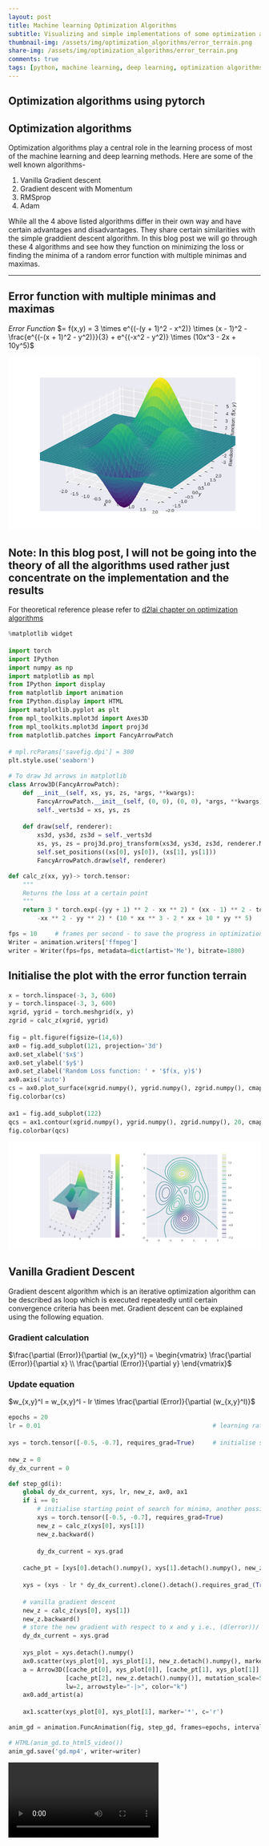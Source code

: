 ```yaml
---
layout: post
title: Machine learning Optimization Algorithms
subtitle: Visualizing and simple implementations of some optimization algorithms commonly used in Machine Learning
thumbnail-img: /assets/img/optimization_algorithms/error_terrain.png
share-img: /assets/img/optimization_algorithms/error_terrain.png
comments: true
tags: [python, machine learning, deep learning, optimization algorithms, pytorch]
---
```


## Optimization algorithms using pytorch

## Optimization algorithms
Optimization algorithms play a central role in the learning process of most of the machine learning and deep learning methods. Here are some of the well known algorithms-
 1. Vanilla Gradient descent
 2. Gradient descent with Momentum
 3. RMSprop
 4. Adam

While all the 4 above listed algorithms differ in their own way and have certain advantages and disadvantages. They share certain similarities with the simple graddient descent algorithm. In this blog post we will go through these 4 algorithms and see how they function on minimizing the loss or finding the minima of a random error function with multiple minimas and maximas.

***

## Error function with multiple minimas and maximas
*Error Function* $= f(x,y) = 3 \times e^{(-(y + 1)^2 - x^2)} \times (x - 1)^2 - \frac{e^{(-(x + 1)^2 - y^2)}}{3} + e^{(-x^2 - y^2)} \times (10x^3 - 2x + 10y^5)$

![Error functions](../assets/img/optimization_algorithms/error_terrain.png)

## Note: In this blog post, I will not be going into the theory of all the algorithms used rather just concentrate on the implementation and the results

For theoretical reference please refer to [d2lai chapter on optimization algorithms](https://d2l.ai/chapter_optimization/index.html)


```python
%matplotlib widget

import torch
import IPython
import numpy as np
import matplotlib as mpl
from IPython import display
from matplotlib import animation
from IPython.display import HTML
import matplotlib.pyplot as plt
from mpl_toolkits.mplot3d import Axes3D
from mpl_toolkits.mplot3d import proj3d
from matplotlib.patches import FancyArrowPatch

# mpl.rcParams['savefig.dpi'] = 300
plt.style.use('seaborn')
```


```python
# To draw 3d arrows in matplotlib
class Arrow3D(FancyArrowPatch):
    def __init__(self, xs, ys, zs, *args, **kwargs):
        FancyArrowPatch.__init__(self, (0, 0), (0, 0), *args, **kwargs)
        self._verts3d = xs, ys, zs

    def draw(self, renderer):
        xs3d, ys3d, zs3d = self._verts3d
        xs, ys, zs = proj3d.proj_transform(xs3d, ys3d, zs3d, renderer.M)
        self.set_positions((xs[0], ys[0]), (xs[1], ys[1]))
        FancyArrowPatch.draw(self, renderer)
```


```python
def calc_z(xx, yy)-> torch.tensor:
    """
    Returns the loss at a certain point
    """
    return 3 * torch.exp(-(yy + 1) ** 2 - xx ** 2) * (xx - 1) ** 2 - torch.exp(-(xx + 1) ** 2 - yy ** 2) / 3 + torch.exp(
        -xx ** 2 - yy ** 2) * (10 * xx ** 3 - 2 * xx + 10 * yy ** 5)
```


```python
fps = 10     # frames per second - to save the progress in optimization as a video
Writer = animation.writers['ffmpeg']
writer = Writer(fps=fps, metadata=dict(artist='Me'), bitrate=1800)
```

## Initialise the plot with the error function terrain


```python
x = torch.linspace(-3, 3, 600)
y = torch.linspace(-3, 3, 600)
xgrid, ygrid = torch.meshgrid(x, y)
zgrid = calc_z(xgrid, ygrid)

fig = plt.figure(figsize=(14,6))
ax0 = fig.add_subplot(121, projection='3d')
ax0.set_xlabel('$x$')
ax0.set_ylabel('$y$')
ax0.set_zlabel('Random Loss function: ' + '$f(x, y)$')
ax0.axis('auto')
cs = ax0.plot_surface(xgrid.numpy(), ygrid.numpy(), zgrid.numpy(), cmap='viridis', alpha=0.6)
fig.colorbar(cs)

ax1 = fig.add_subplot(122)
qcs = ax1.contour(xgrid.numpy(), ygrid.numpy(), zgrid.numpy(), 20, cmap='viridis')
fig.colorbar(qcs)
```

![side_by_side](../assets/img/optimization_algorithms/sidebyside.jpeg)

## Vanilla Gradient Descent
Gradient descent algorithm which is an iterative optimization algorithm can be described as loop which is executed repeatedly until certain convergence criteria has been met. Gradient descent can be explained using the following equation.

### Gradient calculation
$\frac{\partial (Error)}{\partial (w_{x,y}^l)} = 
\begin{vmatrix}
\frac{\partial (Error)}{\partial x} \\
\frac{\partial (Error)}{\partial y}
\end{vmatrix}$

### Update equation
$w_{x,y}^l = w_{x,y}^l - lr \times \frac{\partial (Error)}{\partial (w_{x,y}^l)}$


```python
epochs = 20
lr = 0.01                                                # learning rate

xys = torch.tensor([-0.5, -0.7], requires_grad=True)     # initialise starting point of search for minima, another possible starting position np.array([0.1, 1.4])

new_z = 0
dy_dx_current = 0
```


```python
def step_gd(i):
    global dy_dx_current, xys, lr, new_z, ax0, ax1
    if i == 0:
        # initialise starting point of search for minima, another possible starting position np.array([0.1, 1.4])
        xys = torch.tensor([-0.5, -0.7], requires_grad=True) 
        new_z = calc_z(xys[0], xys[1])
        new_z.backward()
        
        dy_dx_current = xys.grad
    
    cache_pt = [xys[0].detach().numpy(), xys[1].detach().numpy(), new_z.detach().numpy()]

    xys = (xys - lr * dy_dx_current).clone().detach().requires_grad_(True)
    
    # vanilla gradient descent
    new_z = calc_z(xys[0], xys[1])
    new_z.backward()
    # store the new gradient with respect to x and y i.e., (d(error))/ (dx), (d(error))/ (dy)
    dy_dx_current = xys.grad
    
    xys_plot = xys.detach().numpy()
    ax0.scatter(xys_plot[0], xys_plot[1], new_z.detach().numpy(), marker='s', c='r', s=20, zorder=3)
    a = Arrow3D([cache_pt[0], xys_plot[0]], [cache_pt[1], xys_plot[1]],
                [cache_pt[2], new_z.detach().numpy()], mutation_scale=5,
                lw=2, arrowstyle="-|>", color="k")
    ax0.add_artist(a)
    
    ax1.scatter(xys_plot[0], xys_plot[1], marker='*', c='r')
```


```python
anim_gd = animation.FuncAnimation(fig, step_gd, frames=epochs, interval=(1/fps)*1000, repeat=False)
```


```python
# HTML(anim_gd.to_html5_video())
anim_gd.save('gd.mp4', writer=writer)
```

<video controls src="../assets/vid/gd.mp4" />

## Gradient descent with momentum

### Gradient calculation

$\frac{\partial (Error)}{\partial (w_{x,y}^l)} = 
\begin{vmatrix}
\frac{\partial (Error)}{\partial x} \\
\frac{\partial (Error)}{\partial y}
\end{vmatrix} = \beta * \begin{vmatrix}
\frac{\partial (Error)}{\partial x} \\
\frac{\partial (Error)}{\partial y}
\end{vmatrix} + (1 - \beta) * \begin{vmatrix}
\frac{\partial (Error_{new})}{\partial x} \\
\frac{\partial (Error_{new})}{\partial y}
\end{vmatrix}$

### Update equation
$w_{x,y}^l = w_{x,y}^l - lr \times \frac{\partial (Error)}{\partial (w_{x,y}^l)}$


```python
epochs = 60
lr = 0.01                                                # learning rate

xys = torch.tensor([-0.5, -0.7], requires_grad=True)     # initialise starting point of search for minima, another possible starting position np.array([0.1, 1.4])

new_z = 0
dy_dx_current_gdm = 0

dy_dx_new_gdm = torch.tensor([0.0, 0.0])
```


```python
def step_gdm(i):
    global dy_dx_new_gdm, dy_dx_current_gdm, xys, lr, new_z, ax0, ax1
    if i == 0:
        # initialise starting point of search for minima, another possible starting position np.array([0.1, 1.4])
        xys = torch.tensor([-0.5, -0.7], requires_grad=True)
        new_z = calc_z(xys[0], xys[1])
        new_z.backward()
        
        dy_dx_current_gdm = xys.grad
    
    cache_pt = [xys[0].detach().numpy(), xys[1].detach().numpy(), new_z.detach().numpy()]
    
    dy_dx_new_gdm = 0.9*dy_dx_new_gdm + (1 - 0.9)*dy_dx_current_gdm
    xys = (xys - lr * dy_dx_new_gdm).clone().detach().requires_grad_(True)
    
    # gradient descent with momentum
    new_z = calc_z(xys[0], xys[1])
    new_z.backward()
    # store the new gradient with respect to x and y i.e., (d(error))/ (dx), (d(error))/ (dy)
    dy_dx_current_gdm = xys.grad
    
    xys_plot = xys.detach().numpy()
    ax0.scatter(xys_plot[0], xys_plot[1], new_z.detach().numpy(), marker='s', c='g', s=20, zorder=3)
    a = Arrow3D([cache_pt[0], xys_plot[0]], [cache_pt[1], xys_plot[1]],
                [cache_pt[2], new_z.detach().numpy()], mutation_scale=5,
                lw=2, arrowstyle="-|>", color="k")
    ax0.add_artist(a)
    
    ax1.scatter(xys_plot[0], xys_plot[1], marker='*', c='g')
```


```python
anim_gdm = animation.FuncAnimation(fig, step_gdm, frames=epochs, interval=(1/fps)*1000, repeat=False)
```


```python
# HTML(anim_gdm.to_html5_video())
anim_gdm.save('momentum.mp4', writer=writer)
```

<video controls src="../assets/vid/momentum.mp4" />

## RMSprop

### Gradient calculation
$\frac{\partial (Error)}{\partial (w_{x,y}^l)} = 
\begin{vmatrix}
\frac{\partial (Error)}{\partial x} \\
\frac{\partial (Error)}{\partial y}
\end{vmatrix} = \beta * \begin{vmatrix}
\frac{\partial (Error)}{\partial x} \\
\frac{\partial (Error)}{\partial y}
\end{vmatrix} + (1 - \beta) * \begin{vmatrix}
\frac{\partial (Error_{new})}{\partial x} \\
\frac{\partial (Error_{new})}{\partial y}
\end{vmatrix}^2$

### Update equation
$w_{x,y}^l = w_{x,y}^l - lr \times \frac{\frac{\partial (Error_{new})}{\partial (w_{x,y}^l)}}{\sqrt{\frac{\partial (Error)}{\partial (w_{x,y}^l)} + \epsilon}}$


```python
epochs = 150
rmsprop_lr = 0.01                                           # learning rate

xys = torch.tensor([-0.5, -0.7], requires_grad=True)        # initialise starting point of search for minima, another possible starting position np.array([0.1, 1.4])

epsilon = 1e-7                                              # small constant to avoid division by zero
new_z = 0
dy_dx_current_rmsprop = 0

dy_dx_new_rmsprop = torch.tensor([0.0, 0.0])
```


```python
def step_rmsprop(i):
    global dy_dx_new_rmsprop, dy_dx_current_rmsprop, xys, rmsprop_lr, new_z, ax0, ax1
    if i == 0:
        # initialise starting point of search for minima, another possible starting position np.array([0.1, 1.4])
        xys = torch.tensor([-0.5, -0.7], requires_grad=True)
        new_z = calc_z(xys[0], xys[1])
        new_z.backward()

        dy_dx_current_rmsprop = xys.grad
    
    cache_pt = [xys[0].detach().numpy(), xys[1].detach().numpy(), new_z.detach().numpy()]
    dy_dx_new_rmsprop = 0.9*dy_dx_new_rmsprop + (1 - 0.9)*torch.pow(dy_dx_current_rmsprop,2)
    xys = (xys - rmsprop_lr * (dy_dx_current_rmsprop/(torch.sqrt(dy_dx_new_rmsprop) + epsilon))).clone().detach().requires_grad_(True)
    
    # gradient descent with momentum
    new_z = calc_z(xys[0], xys[1])
    new_z.backward()
    # store the new gradient with respect to x and y i.e., (d(error))/ (dx), (d(error))/ (dy)
    dy_dx_current_rmsprop = xys.grad
    
    xys_plot = xys.detach().numpy()
    ax0.scatter(xys_plot[0], xys_plot[1], new_z.detach().numpy(), marker='s', c='b', s=20, zorder=3)
    a = Arrow3D([cache_pt[0], xys_plot[0]], [cache_pt[1], xys_plot[1]],
                [cache_pt[2], new_z.detach().numpy()], mutation_scale=5,
                lw=2, arrowstyle="-|>", color="k")
    ax0.add_artist(a)
    
    ax1.scatter(xys_plot[0], xys_plot[1], marker='*', c='b')
```


```python
anim_rmsprop = animation.FuncAnimation(fig, step_rmsprop, frames=epochs, interval=(1/fps)*1000, repeat=False)
```


```python
# HTML(anim_rmsprop.to_html5_video())
anim_rmsprop.save('rmsprop.mp4', writer=writer)
```

<video controls src="../assets/vid/rmsprop.mp4" />

## Adam

### Gradient calculation

${\partial (Error)}_{momentum} = 
\frac{\partial (Error)}{\partial (w_{x,y}^l)} = 
\begin{vmatrix}
\frac{\partial (Error)}{\partial x} \\
\frac{\partial (Error)}{\partial y}
\end{vmatrix} = \beta_1 * \begin{vmatrix}
\frac{\partial (Error)}{\partial x} \\
\frac{\partial (Error)}{\partial y}
\end{vmatrix} + (1 - \beta_1) * \begin{vmatrix}
\frac{\partial (Error_{new})}{\partial x} \\
\frac{\partial (Error_{new})}{\partial y}
\end{vmatrix}$

${\partial (Error)}_{rmsprop} = 
\frac{\partial (Error)}{\partial (w_{x,y}^l)} = 
\begin{vmatrix}
\frac{\partial (Error)}{\partial x} \\
\frac{\partial (Error)}{\partial y}
\end{vmatrix} = \beta_2 * \begin{vmatrix}
\frac{\partial (Error)}{\partial x} \\
\frac{\partial (Error)}{\partial y}
\end{vmatrix} + (1 - \beta_2) * \begin{vmatrix}
\frac{\partial (Error_{new})}{\partial x} \\
\frac{\partial (Error_{new})}{\partial y}
\end{vmatrix}^2$

### Update equation
$w_{x,y}^l = w_{x,y}^l - lr \times \frac{\partial (Error)_{momentum}}{\sqrt{\partial (Error)_{rmsprop} + \epsilon}}$


```python
epochs = 240
adam_lr = 0.01                                           # learning rate

xys = torch.tensor([-0.5, -0.7], requires_grad=True)     # initialise starting point of search for minima, another possible starting position np.array([0.1, 1.4])

epsilon = 1e-7                                           # small constant to avoid division by zero
new_z = 0
dy_dx_current_mom = 0
dy_dx_current_rmsprop = 0

dy_dx_new = torch.tensor([0.0, 0.0])
```


```python
def step_adam(i):
    global dy_dx_current_mom, dy_dx_current_rmsprop, dy_dx_new, xys, adam_lr, new_z, ax0, ax1
    if i == 0:
        # initialise starting point of search for minima, another possible starting position np.array([0.1, 1.4])
        xys = torch.tensor([-0.5, -0.7], requires_grad=True)
        new_z = calc_z(xys[0], xys[1])
        new_z.backward()

        dy_dx_new = xys.grad
    
    cache_pt = [xys[0].detach().numpy(), xys[1].detach().numpy(), new_z.detach().numpy()]
    
    dy_dx_current_mom = 0.9*dy_dx_current_mom + (1 - 0.9)*dy_dx_new
    dy_dx_current_rmsprop = 0.9*dy_dx_current_rmsprop + (1 - 0.9)*torch.pow(dy_dx_new,2)
    xys = (xys - adam_lr * (dy_dx_current_mom/(torch.sqrt(dy_dx_current_rmsprop) + epsilon))).clone().detach().requires_grad_(True)
    
    # gradient descent with momentum
    new_z = calc_z(xys[0], xys[1])
    new_z.backward()
    # store the new gradient with respect to x and y i.e., (d(error))/ (dx), (d(error))/ (dy)
    dy_dx_new = xys.grad
    
    xys_plot = xys.detach().numpy()
    ax0.scatter(xys_plot[0], xys_plot[1], new_z.detach().numpy(), marker='s', c='c', s=20, zorder=3)
    a = Arrow3D([cache_pt[0], xys_plot[0]], [cache_pt[1], xys_plot[1]],
                [cache_pt[2], new_z.detach().numpy()], mutation_scale=5,
                lw=2, arrowstyle="-|>", color="k")
    ax0.add_artist(a)
    
    ax1.scatter(xys_plot[0], xys_plot[1], marker='*', c='c')
```


```python
anim_adam = animation.FuncAnimation(fig, step_adam, frames=epochs, interval=(1/fps)*1000, repeat=False)
```


```python
# HTML(anim_adam.to_html5_video())
anim_adam.save('adam.mp4', writer=writer)
```

<video controls src="../assets/vid/adam.mp4" />

## Results

We see that all the algorithms find the minimas but take significatnly different paths. While Vanilla gradient descent and gradient descent with momentum find the minima faster compared to RMSprop and Adam here for the same learning rate, studies have proven Adam to be more stable and this ability allows to use higher learning rates as compared to the same learning rates used here.
